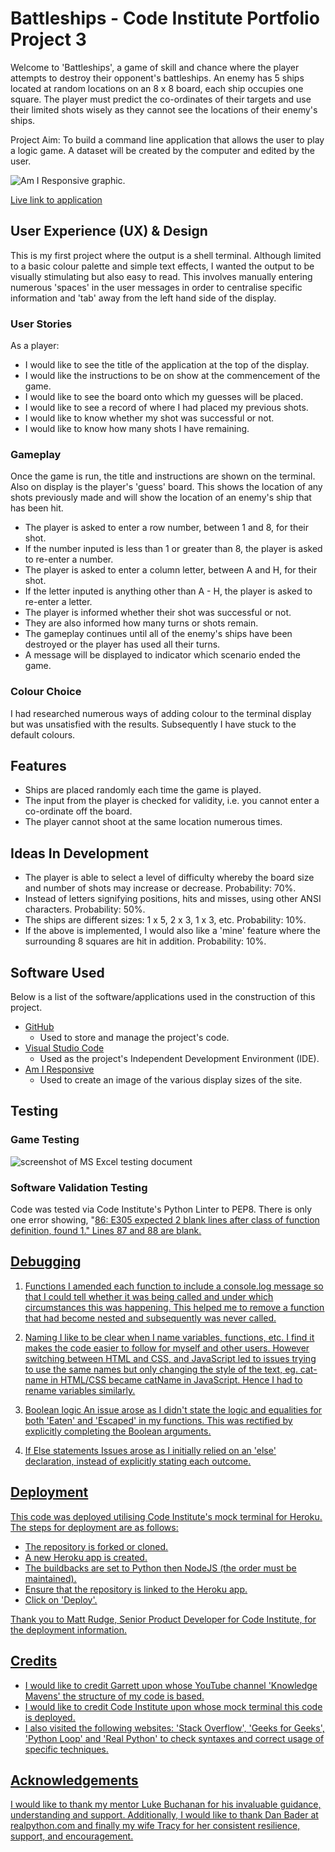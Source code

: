 # **Battleships - Code Institute Portfolio Project 3**

Welcome to 'Battleships', a game of skill and chance where the player attempts to destroy their opponent's battleships.
An enemy has 5 ships located at random locations on an 8 x 8 board, each ship occupies one square. The player must predict the co-ordinates of their targets and use their limited shots wisely as they cannot see the locations of their enemy's ships.

Project Aim: To build a command line application that allows the user to play a logic game. A dataset will be created by the computer and edited by the user.

![Am I Responsive graphic](./assets/images/).

[Live link to application](https://)

## **User Experience (UX) & Design**

This is my first project where the output is a shell terminal. Although limited to a basic colour palette and simple text effects, I wanted the output to be visually stimulating but also easy to read. This involves manually entering numerous 'spaces' in the user messages in order to centralise specific information and 'tab' away from the left hand side of the display.  

### **User Stories**

As a player:
- I would like to see the title of the application at the top of the display.
- I would like the instructions to be on show at the commencement of the game.
- I would like to see the board onto which my guesses will be placed.
- I would like to see a record of where I had placed my previous shots.
- I would like to know whether my shot was successful or not.
- I would like to know how many shots I have remaining.

### **Gameplay**

Once the game is run, the title and instructions are shown on the terminal. Also on display is the player's 'guess' board.
This shows the location of any shots previously made and will show the location of an enemy's ship that has been hit.

- The player is asked to enter a row number, between 1 and 8, for their shot.
- If the number inputed is less than 1 or greater than 8, the player is asked to re-enter a number. 
- The player is asked to enter a column letter, between A and H, for their shot.
- If the letter inputed is anything other than A - H, the player is asked to re-enter a letter.
- The player is informed whether their shot was successful or not.
- They are also informed how many turns or shots remain.
- The gameplay continues until all of the enemy's ships have been destroyed or the player has used all their turns.
- A message will be displayed to indicator which scenario ended the game.

### **Colour Choice**

I had researched numerous ways of adding colour to the terminal display but was unsatisfied with the results. Subsequently I have stuck to the default colours.


## **Features**

- Ships are placed randomly each time the game is played.
- The input from the player is checked for validity, i.e. you cannot enter a co-ordinate off the board.
- The player cannot shoot at the same location numerous times.

## **Ideas In Development**

- The player is able to select a level of difficulty whereby the board size and number of shots may increase or decrease. Probability: 70%.
- Instead of letters signifying positions, hits and misses, using other ANSI characters. Probability: 50%.
- The ships are different sizes: 1 x 5, 2 x 3, 1 x 3, etc. Probability: 10%.
- If the above is implemented, I would also like a 'mine' feature where the surrounding 8 squares are hit in addition. Probability: 10%.

## **Software Used**

Below is a list of the software/applications used in the construction of this project.

- [GitHub](https://github.com/)
  - Used to store and manage the project's code.
- [Visual Studio Code](https://code.visualstudio.com/)
  - Used as the project's Independent Development Environment (IDE).
- [Am I Responsive](https://ui.dev/amiresponsive)
  - Used to create an image of the various display sizes of the site.

## **Testing**

### **Game Testing**
![screenshot of MS Excel testing document](C:/Users/rober/PP3_Battleships/assets/)


### Software Validation Testing

Code was tested via Code Institute's Python Linter to PEP8. There is only one error showing, "<u>86<u>: E305 expected 2 blank lines after class of function definition, found 1." Lines 87 and 88 are blank.



## **Debugging**

1. Functions
   I amended each function to include a console.log message so that I could tell whether it was being called and under which circumstances this was happening. This helped me to remove a function that had become nested and subsequently was never called.

2. Naming
   I like to be clear when I name variables, functions, etc. I find it makes the code easier to follow for myself and other users. However switching between HTML and CSS, and JavaScript led to issues trying to use the same names but only changing the style of the text, eg. cat-name in HTML/CSS became catName in JavaScript. Hence I had to rename variables similarly.

3. Boolean logic
   An issue arose as I didn't state the logic and equalities for both 'Eaten' and 'Escaped' in my functions. This was rectified by explicitly completing the Boolean arguments.

4. If Else statements
   Issues arose as I initially relied on an 'else' declaration, instead of explicitly stating each outcome.

## **Deployment**

This code was deployed utilising Code Institute's mock terminal for Heroku.
The steps for deployment are as follows:
- The repository is forked or cloned.
- A new Heroku app is created.
- The buildbacks are set to Python then NodeJS (the order must be maintained).
- Ensure that the repository is linked to the Heroku app.
- Click on 'Deploy'.

Thank you to Matt Rudge, Senior Product Developer for Code Institute, for the deployment information.

## **Credits**

- I would like to credit Garrett upon whose YouTube channel 'Knowledge Mavens' the structure of my code is based.
- I would like to credit Code Institute upon whose mock terminal this code is deployed.
- I also visited the following websites: 'Stack Overflow', 'Geeks for Geeks', 'Python Loop' and 'Real Python' to check syntaxes and correct usage of specific techniques.

## **Acknowledgements**

I would like to thank my mentor Luke Buchanan for his invaluable guidance, understanding and support. Additionally, I would like to thank Dan Bader at realpython.com and finally my wife Tracy for her consistent resilience, support, and encouragement.
